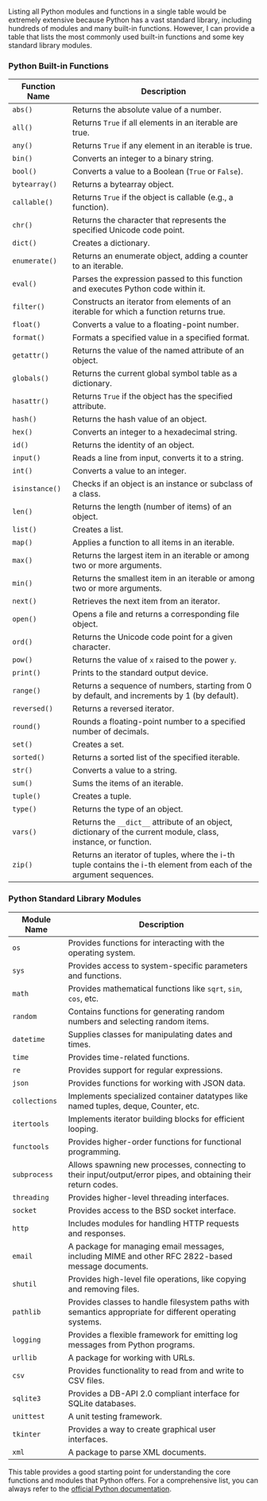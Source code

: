 Listing all Python modules and functions in a single table would be extremely extensive because Python has a vast standard library, including hundreds of modules and many built-in functions. However, I can provide a table that lists the most commonly used built-in functions and some key standard library modules. 

### Python Built-in Functions

| Function Name      | Description                                                                                   |
|--------------------|-----------------------------------------------------------------------------------------------|
| `abs()`            | Returns the absolute value of a number.                                                       |
| `all()`            | Returns `True` if all elements in an iterable are true.                                        |
| `any()`            | Returns `True` if any element in an iterable is true.                                          |
| `bin()`            | Converts an integer to a binary string.                                                       |
| `bool()`           | Converts a value to a Boolean (`True` or `False`).                                            |
| `bytearray()`      | Returns a bytearray object.                                                                   |
| `callable()`       | Returns `True` if the object is callable (e.g., a function).                                  |
| `chr()`            | Returns the character that represents the specified Unicode code point.                       |
| `dict()`           | Creates a dictionary.                                                                         |
| `enumerate()`      | Returns an enumerate object, adding a counter to an iterable.                                  |
| `eval()`           | Parses the expression passed to this function and executes Python code within it.             |
| `filter()`         | Constructs an iterator from elements of an iterable for which a function returns true.         |
| `float()`          | Converts a value to a floating-point number.                                                  |
| `format()`         | Formats a specified value in a specified format.                                              |
| `getattr()`        | Returns the value of the named attribute of an object.                                        |
| `globals()`        | Returns the current global symbol table as a dictionary.                                      |
| `hasattr()`        | Returns `True` if the object has the specified attribute.                                      |
| `hash()`           | Returns the hash value of an object.                                                          |
| `hex()`            | Converts an integer to a hexadecimal string.                                                  |
| `id()`             | Returns the identity of an object.                                                            |
| `input()`          | Reads a line from input, converts it to a string.                                             |
| `int()`            | Converts a value to an integer.                                                               |
| `isinstance()`     | Checks if an object is an instance or subclass of a class.                                    |
| `len()`            | Returns the length (number of items) of an object.                                            |
| `list()`           | Creates a list.                                                                               |
| `map()`            | Applies a function to all items in an iterable.                                               |
| `max()`            | Returns the largest item in an iterable or among two or more arguments.                       |
| `min()`            | Returns the smallest item in an iterable or among two or more arguments.                      |
| `next()`           | Retrieves the next item from an iterator.                                                     |
| `open()`           | Opens a file and returns a corresponding file object.                                         |
| `ord()`            | Returns the Unicode code point for a given character.                                         |
| `pow()`            | Returns the value of `x` raised to the power `y`.                                             |
| `print()`          | Prints to the standard output device.                                                         |
| `range()`          | Returns a sequence of numbers, starting from 0 by default, and increments by 1 (by default).  |
| `reversed()`       | Returns a reversed iterator.                                                                  |
| `round()`          | Rounds a floating-point number to a specified number of decimals.                             |
| `set()`            | Creates a set.                                                                                |
| `sorted()`         | Returns a sorted list of the specified iterable.                                              |
| `str()`            | Converts a value to a string.                                                                 |
| `sum()`            | Sums the items of an iterable.                                                                |
| `tuple()`          | Creates a tuple.                                                                              |
| `type()`           | Returns the type of an object.                                                                |
| `vars()`           | Returns the `__dict__` attribute of an object, dictionary of the current module, class, instance, or function. |
| `zip()`            | Returns an iterator of tuples, where the i-th tuple contains the i-th element from each of the argument sequences. |

### Python Standard Library Modules

| Module Name        | Description                                                                                   |
|--------------------|-----------------------------------------------------------------------------------------------|
| `os`               | Provides functions for interacting with the operating system.                                 |
| `sys`              | Provides access to system-specific parameters and functions.                                  |
| `math`             | Provides mathematical functions like `sqrt`, `sin`, `cos`, etc.                               |
| `random`           | Contains functions for generating random numbers and selecting random items.                  |
| `datetime`         | Supplies classes for manipulating dates and times.                                            |
| `time`             | Provides time-related functions.                                                              |
| `re`               | Provides support for regular expressions.                                                     |
| `json`             | Provides functions for working with JSON data.                                                |
| `collections`      | Implements specialized container datatypes like named tuples, deque, Counter, etc.            |
| `itertools`        | Implements iterator building blocks for efficient looping.                                    |
| `functools`        | Provides higher-order functions for functional programming.                                   |
| `subprocess`       | Allows spawning new processes, connecting to their input/output/error pipes, and obtaining their return codes. |
| `threading`        | Provides higher-level threading interfaces.                                                   |
| `socket`           | Provides access to the BSD socket interface.                                                  |
| `http`             | Includes modules for handling HTTP requests and responses.                                    |
| `email`            | A package for managing email messages, including MIME and other RFC 2822-based message documents. |
| `shutil`           | Provides high-level file operations, like copying and removing files.                         |
| `pathlib`          | Provides classes to handle filesystem paths with semantics appropriate for different operating systems. |
| `logging`          | Provides a flexible framework for emitting log messages from Python programs.                 |
| `urllib`           | A package for working with URLs.                                                              |
| `csv`              | Provides functionality to read from and write to CSV files.                                   |
| `sqlite3`          | Provides a DB-API 2.0 compliant interface for SQLite databases.                               |
| `unittest`         | A unit testing framework.                                                                     |
| `tkinter`          | Provides a way to create graphical user interfaces.                                           |
| `xml`              | A package to parse XML documents.                                                             |

This table provides a good starting point for understanding the core functions and modules that Python offers. For a comprehensive list, you can always refer to the [official Python documentation](https://docs.python.org/3/library/index.html).